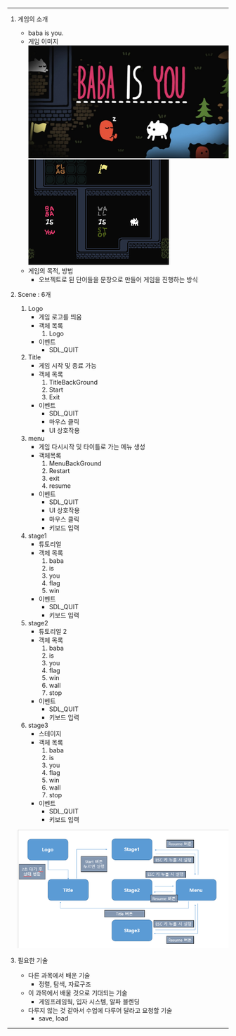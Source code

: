 ***

1. 게임의 소개

	- baba is you.
	- 게임 이미지
	![Title](/termPrj/babaIsYouTitle.jpg "Baba is you 게임의 Title입니다")
	![Game](/termPrj/babaIsYouGameplay.gif "Baba is you 게임의 Gameplay입니다")
	- 게임의 목적, 방법
		- 오브젝트로 된 단어들을 문장으로 만들어 게임을 진행하는 방식

1. Scene : 6개
	
	1. Logo
		- 게임 로고를 띄움
		- 객체 목록
			1. Logo
		- 이벤트
			- SDL_QUIT
	1. Title 
		- 게임 시작 및 종료 가능
		- 객체 목록
			1. TitleBackGround
			1. Start
			1. Exit
		- 이벤트
			- SDL_QUIT
			- 마우스 클릭
			- UI 상호작용
	1. menu
		- 게임 다시시작 및 타이틀로 가는 메뉴 생성
		- 객체목록	
			1. MenuBackGround
			1. Restart
			1. exit
			1. resume
		- 이벤트	
			- SDL_QUIT
			- UI 상호작용
			- 마우스 클릭
			- 키보드 입력
	1. stage1 
		- 튜토리얼
		- 객체 목록
			1. baba
			1. is
			1. you
			1. flag
			1. win
		- 이벤트
			- SDL_QUIT
			- 키보드 입력
	1. stage2 
		- 튜토리얼 2
		- 객체 목록
			1. baba
			1. is
			1. you
			1. flag
			1. win
			1. wall
			1. stop
		- 이벤트
			- SDL_QUIT
			- 키보드 입력
	1. stage3
		- 스테이지 
		- 객체 목록
			1. baba
			1. is
			1. you
			1. flag
			1. win
			1. wall
			1. stop
		- 이벤트
			- SDL_QUIT
			- 키보드 입력

	 ![StateDiagram](/termPrj/StateDiagram.png "StateDiagram")

	
	

1. 필요한 기술

	- 다른 과목에서 배운 기술
		- 정렬, 탐색, 자료구조
	- 이 과목에서 배울 것으로 기대되는 기술
		- 게임프레임웍, 입자 시스템, 알파 블렌딩
	- 다루지 않는 것 같아서 수업에 다루어 달라고 요청할 기술 
		- save, load

***